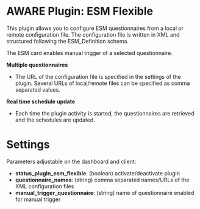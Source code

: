 AWARE Plugin: ESM Flexible
==========================

This plugin allows you to configure ESM questionnaires from a local or remote configuration file. The configuration file is written in XML and structured following the ESM_Definition schema.

The ESM card enables manual trigger of a selected questionnaire.

**Multiple questionnaires** 
- The URL of the configuration file is specified in the settings of the plugin. Several URLs of local/remote files can be specified as comma separated values.

**Real time schedule update**
- Each time the plugin activity is started, the questionnaires are retrieved and the schedules are updated.

# Settings
Parameters adjustable on the dashboard and client:
- **status_plugin_esm_flexible**: (boolean) activate/deactivate plugin
- **questionnaire_names**: (string) comma separated names/URLs of the XML configuration files
- **manual_trigger_questionnaire**: (string) name of questionnaire enabled for manual trigger

